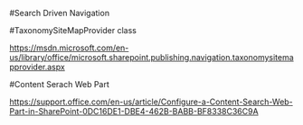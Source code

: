 ﻿#Search Driven Navigation

#TaxonomySiteMapProvider class

https://msdn.microsoft.com/en-us/library/office/microsoft.sharepoint.publishing.navigation.taxonomysitemapprovider.aspx

#Content Serach Web Part

https://support.office.com/en-us/article/Configure-a-Content-Search-Web-Part-in-SharePoint-0DC16DE1-DBE4-462B-BABB-BF8338C36C9A



























